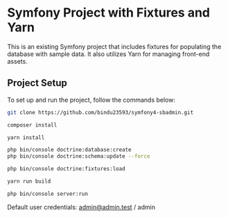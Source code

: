 # Symfony Project with Fixtures and Yarn

This is an existing Symfony project that includes fixtures for populating the database with sample data. It also utilizes Yarn for managing front-end assets.

## Project Setup

To set up and run the project, follow the commands below:

```bash
git clone https://github.com/bindu23593/symfony4-sbadmin.git

composer install

yarn install

php bin/console doctrine:database:create
php bin/console doctrine:schema:update --force

php bin/console doctrine:fixtures:load

yarn run build

php bin/console server:run
```

Default user credentials: admin@admin.test / admin
